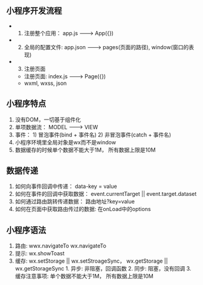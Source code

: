 ## 小程序开发流程
  - 1. 注册整个应用： app.js ---> App({})
  - 2. 全局的配置文件: app.json ---> pages(页面的路径), window(窗口的表现)
  - 3. 注册页面
    - 注册页面: index.js ---> Page({})
    - wxml, wxss, json


## 小程序特点
  1. 没有DOM，一切基于组件化
  2. 单项数据流： MODEL ---> VIEW
  3. 事件： 1) 冒泡事件(bind + 事件名) 2) 非冒泡事件(catch + 事件名)
  4. 小程序环境里全局对象是wx而不是window
  5. 数据缓存的时候单个数据不能大于1M， 所有数据上限是10M


## 数据传递
  1. 如何向事件回调中传递： data-key = value
  2. 如何在事件的回调中获取数据： event.currentTarget || event.target.dataset
  3. 如何通过路由跳转传递数据： 路由地址?key=value
  4. 如何在页面中获取路由传过的数据: 在onLoad中的options

## 小程序语法
  1. 路由: wwx.navigateTo wx.navigateTo
  2. 提示: wx.showToast
  3. 缓存: wx.setStorage || wx.setStroageSync， wx.getStorage || wx.getStorageSync
    1. 异步: 非阻塞，回调函数
    2. 同步: 阻塞，没有回调
    3. 缓存注意事项: 单个数据不能大于1M， 所有数据上限是10M